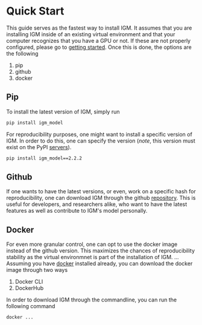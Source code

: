 # Quick Start


This guide serves as the fastest way to install IGM. It assumes that you are installing IGM inside of an existing virtual environment and that your computer recognizes that you have a GPU or not. If these are not properly configured, please go to [getting started](). Once this is done, the options are the following

1. pip
2. github
3. docker

## Pip

To install the latest version of IGM, simply run

```{.bash .annotate}
pip install igm_model
```
<!-- 1. This is a code annotation -->

For reproducibility purposes, one might want to install a specific version of IGM. In order to do this, one can specify the version (*note*, this version must exist on the PyPI [servers](https://pypi.org/project/igm-model/#history)).

```{.bash .annotate}
pip install igm_model==2.2.2
```

## Github

If one wants to have the latest versions, or even, work on a specific hash for reproducibility, one can download IGM through the github [repository](). This is useful for developers, and researchers alike, who want to have the latest features as well as contribute to IGM's model personally.


## Docker

For even more granular control, one can opt to use the docker image instead of the github version. This maximizes the chances of reproducibility stability as the virtual environmnet is part of the installation of IGM. ... Assuming you have [docker]() installed already, you can download the docker image through two ways

1. Docker CLI
2. DockerHub

In order to download IGM through the commandline, you can run the following command

```{.bash .annotate}
docker ...
```